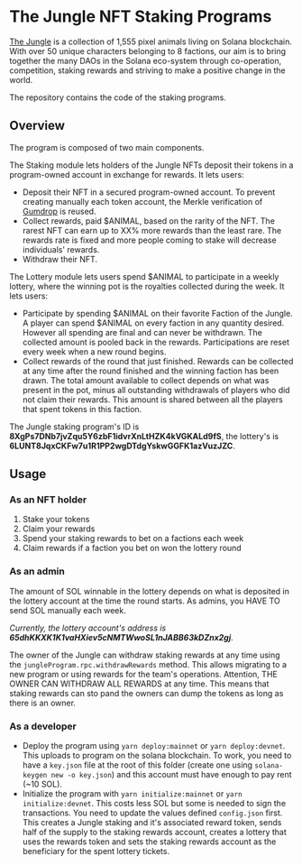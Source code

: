 # The Jungle NFT Staking Programs

[The Jungle](https://thejunglenft.com/) is a collection of 1,555 pixel animals living on Solana blockchain. With over 50 unique characters belonging to 8 factions, our aim is to bring together the many DAOs in the Solana eco-system through co-operation, competition, staking rewards and striving to make a positive change in the world.

The repository contains the code of the staking programs.

## Overview

The program is composed of two main components.

The Staking module lets holders of the Jungle NFTs deposit their tokens in a program-owned account in exchange for rewards. It lets users:

- Deposit their NFT in a secured program-owned account. To prevent creating manually each token account, the Merkle verification of [Gumdrop](https://github.com/metaplex-foundation/metaplex/tree/master/rust/gumdrop) is reused.
- Collect rewards, paid $ANIMAL, based on the rarity of the NFT. The rarest NFT can earn up to XX% more rewards than the least rare. The rewards rate is fixed and more people coming to stake will decrease individuals' rewards.
- Withdraw their NFT.

The Lottery module lets users spend $ANIMAL to participate in a weekly lottery, where the winning pot is the royalties collected during the week. It lets users:

- Participate by spending $ANIMAL on their favorite Faction of the Jungle. A player can spend $ANIMAL on every faction in any quantity desired. However all spending are final and can never be withdrawn. The collected amount is pooled back in the rewards. Participations are reset every week when a new round begins.
- Collect rewards of the round that just finished. Rewards can be collected at any time after the round finished and the winning faction has been drawn. The total amount available to collect depends on what was present in the pot, minus all outstanding withdrawals of players who did not claim their rewards. This amount is shared between all the players that spent tokens in this faction.

The Jungle staking program's ID is **8XgPs7DNb7jvZqu5Y6zbF1idvrXnLtHZK4kVGKALd9fS**, the lottery's is **6LUNT8JqxCKFw7u1R1PP2wgDTdgYskwGGFK1azVuzJZC**.

## Usage

### As an NFT holder

1. Stake your tokens
2. Claim your rewards
3. Spend your staking rewards to bet on a factions each week
4. Claim rewards if a faction you bet on won the lottery round

### As an admin

The amount of SOL winnable in the lottery depends on what is deposited in the lottery account at the time the round starts. As admins, you HAVE TO send SOL manually each week.

*Currently, the lottery account's address is **65dhKKXK1K1vaHXiev5cNMTWwoSL1nJABB63kDZnx2gj**.*

The owner of the Jungle can withdraw staking rewards at any time using the `jungleProgram.rpc.withdrawRewards` method. This allows migrating to a new program or using rewards for the team's operations. Attention, THE OWNER CAN WITHDRAW ALL REWARDS at any time. This means that staking rewards can sto pand the owners can dump the tokens as long as there is an owner.

### As a developer

- Deploy the program using `yarn deploy:mainnet` or `yarn deploy:devnet`. This uploads to program on the solana blockchain. To work, you need to have a `key.json` file at the root of this folder (create one using `solana-keygen new -o key.json`) and this account must have enough to pay rent (~10 SOL).
- Initialize the program with `yarn initialize:mainnet` or `yarn initialize:devnet`. This costs less SOL but some is needed to sign the transactions. You need to update the values defined `config.json` first. This creates a Jungle staking and it's associated reward token, sends half of the supply to the staking rewards account, creates a lottery that uses the rewards token and sets the staking rewards account as the beneficiary for the spent lottery tickets.
